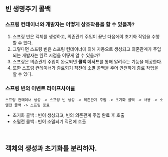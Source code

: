 ## 빈 생명주기 콜백 
### 스프링 컨테이너와 개발자는 어떻게 상호작용을 할 수 있을까? 
1. 스프링 빈은 객체를 생성하고, 의존관계 주입이 끝난 다음에야 초기화 작업을 수행할 수 있다.
2. 그렇다면 스프링 빈은 스프링 컨테이너에 의해 자동으로 생성되고 의존관계가 주입되는 개발자는 완료 시점을 어떻게 알 수 있을까?
3. 스프링은 의존관계 주입이 완료되면 **콜백 메서드**를 통해 알려주는 기능을 제공한다. 
4. 또한 스프링 컨테이너가 종료되기 직전에 소멸 콜백을 주어 안전하게 종료 작업을 할 수 있다.


### 스프링 빈의 이벤트 라이프사이클 
```
스프링 컨테이너 생성 -> 스프링 빈 생성 -> 의존관계 주입 -> 초기화 콜백 -> 사용 -> 소멸전 콜백 -> 스프링 종료 
```
* 초기화 콜백 : 빈이 생성되고, 빈의 의존관계 주입 완료 후 호출
* 소멸전 콜백 : 빈이 소멸되기 직전에 호출 

<br/>

## 객체의 생성과 초기화를 분리하자.
